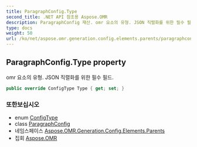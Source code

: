 ```yaml
---
title: ParagraphConfig.Type
second_title: .NET API 참조용 Aspose.OMR
description: ParagraphConfig 재산. omr 요소의 유형. JSON 직렬화를 위한 필수 필드.
type: docs
weight: 50
url: /ko/net/aspose.omr.generation.config.elements.parents/paragraphconfig/type/
---
```

## ParagraphConfig.Type property

omr 요소의 유형. JSON 직렬화를 위한 필수 필드.

```csharp
public override ConfigType Type { get; set; }
```

### 또한보십시오

* enum [ConfigType](../../../aspose.omr.generation.config.enums/configtype/)
* class [ParagraphConfig](../)
* 네임스페이스 [Aspose.OMR.Generation.Config.Elements.Parents](../../paragraphconfig/)
* 집회 [Aspose.OMR](../../../)


